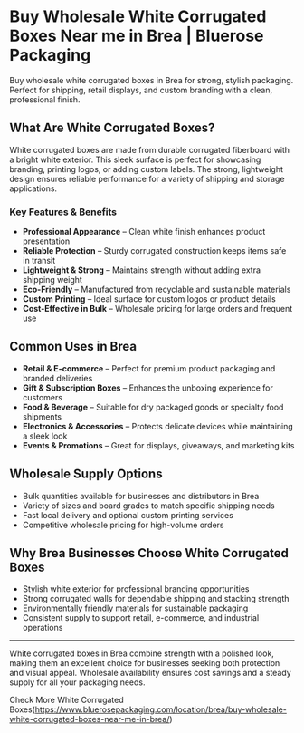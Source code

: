 # Buy Wholesale White Corrugated Boxes Near me in Brea | Bluerose Packaging

Buy wholesale white corrugated boxes in Brea for strong, stylish packaging. Perfect for shipping, retail displays, and custom branding with a clean, professional finish.

## What Are White Corrugated Boxes?

White corrugated boxes are made from durable corrugated fiberboard with a bright white exterior. This sleek surface is perfect for showcasing branding, printing logos, or adding custom labels. The strong, lightweight design ensures reliable performance for a variety of shipping and storage applications.

### Key Features & Benefits

- **Professional Appearance** – Clean white finish enhances product presentation  
- **Reliable Protection** – Sturdy corrugated construction keeps items safe in transit  
- **Lightweight & Strong** – Maintains strength without adding extra shipping weight  
- **Eco-Friendly** – Manufactured from recyclable and sustainable materials  
- **Custom Printing** – Ideal surface for custom logos or product details  
- **Cost-Effective in Bulk** – Wholesale pricing for large orders and frequent use  

## Common Uses in Brea

- **Retail & E-commerce** – Perfect for premium product packaging and branded deliveries  
- **Gift & Subscription Boxes** – Enhances the unboxing experience for customers  
- **Food & Beverage** – Suitable for dry packaged goods or specialty food shipments  
- **Electronics & Accessories** – Protects delicate devices while maintaining a sleek look  
- **Events & Promotions** – Great for displays, giveaways, and marketing kits  

## Wholesale Supply Options

- Bulk quantities available for businesses and distributors in Brea  
- Variety of sizes and board grades to match specific shipping needs  
- Fast local delivery and optional custom printing services  
- Competitive wholesale pricing for high-volume orders  

## Why Brea Businesses Choose White Corrugated Boxes

- Stylish white exterior for professional branding opportunities  
- Strong corrugated walls for dependable shipping and stacking strength  
- Environmentally friendly materials for sustainable packaging  
- Consistent supply to support retail, e-commerce, and industrial operations  

---

White corrugated boxes in Brea combine strength with a polished look, making them an excellent choice for businesses seeking both protection and visual appeal. Wholesale availability ensures cost savings and a steady supply for all your packaging needs.

Check More White Corrugated Boxes(https://www.bluerosepackaging.com/location/brea/buy-wholesale-white-corrugated-boxes-near-me-in-brea/)
